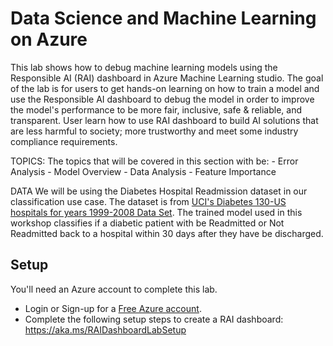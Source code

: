 # Data Science and Machine Learning on Azure

This lab shows how to debug machine learning models using the Responsible AI (RAI) dashboard in Azure Machine Learning studio. The goal of the lab is for users to get hands-on learning on how to train a model and use the Responsible AI dashboard to debug the model in order to improve the model's performance to be more fair, inclusive, safe & reliable, and transparent. User learn how to use RAI dashboard to build AI solutions that are less harmful to society; more trustworthy and meet some industry compliance requirements.

TOPICS:
The topics that will be covered in this section with be:
	- Error Analysis
	- Model Overview
	- Data Analysis
	- Feature Importance

DATA
We will be using the Diabetes Hospital Readmission dataset in our classification use case.  The dataset is from [UCI's Diabetes 130-US hospitals for years 1999-2008 Data Set](https://archive.ics.uci.edu/ml/datasets/Diabetes+130-US+hospitals+for+years+1999-2008#). The trained model used in this workshop classifies if a diabetic patient with be Readmitted or Not Readmitted back to a hospital within 30 days after they have be discharged.


## Setup
You'll need an Azure account to complete this lab.  
* Login or Sign-up for a [Free Azure account](https://azure.microsoft.com/en-us/free/students/).  
* Complete the following setup steps to create a RAI dashboard: https://aka.ms/RAIDashboardLabSetup




